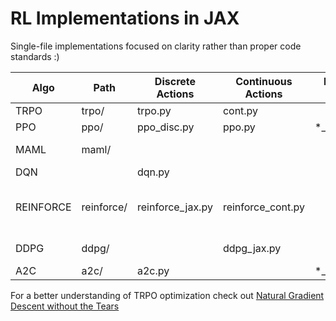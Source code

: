 # RL Implementations in JAX 

Single-file implementations focused on clarity rather than proper code standards :)

| Algo      | Path       | Discrete Actions | Continuous Actions | Multi-CPU  | Other                                                              |
|-----------|------------|------------------|--------------------|------------|--------------------------------------------------------------------|
| TRPO      | trpo/      | trpo.py          | cont.py            |            |                                                                    |
| PPO       | ppo/       | ppo_disc.py      | ppo.py             | *_multi.py |                                                                    |
| MAML      | maml/      |                  |                    |            | *SineWave* = maml_wave.py                                            |
| DQN       |            | dqn.py           |                    |            |                                                                    |
| REINFORCE | reinforce/ | reinforce_jax.py | reinforce_cont.py  |            | *Pytorch* = policy_grad.py <br/> *Time Comparison* = reinforce_torchVSjax.py |
| DDPG      | ddpg/      |                  | ddpg_jax.py        |            | *TD3_DDPG* = ddpg_td3.py                                             |
| A2C       | a2c/       | a2c.py           |                    | *_multi.py |                                                                    |

For a better understanding of TRPO optimization check out [Natural Gradient Descent without the Tears](https://gebob19.github.io/natural-gradient/)
